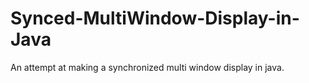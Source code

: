 # Synced-MultiWindow-Display-in-Java
An attempt at making a synchronized multi window display in java.
